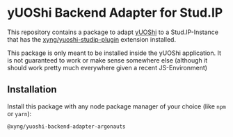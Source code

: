 # yUOShi Backend Adapter for Stud.IP
This repository contains a package to adapt [yUOShi](https://github.com/juliandierker/yUOShi) to
a Stud.IP-Instance that has the [xyng/yuoshi-studip-plugin](https://github.com/xyng/yuoshi-studip-plugin)
extension installed.

This package is only meant to be installed inside the yUOShi application. It is not guaranteed to work or
make sense somewhere else (although it should work pretty much everywhere given a recent JS-Environment)

## Installation
Install this package with any node package manager of your choice (like `npm` or `yarn`):
```
@xyng/yuoshi-backend-adapter-argonauts
```
